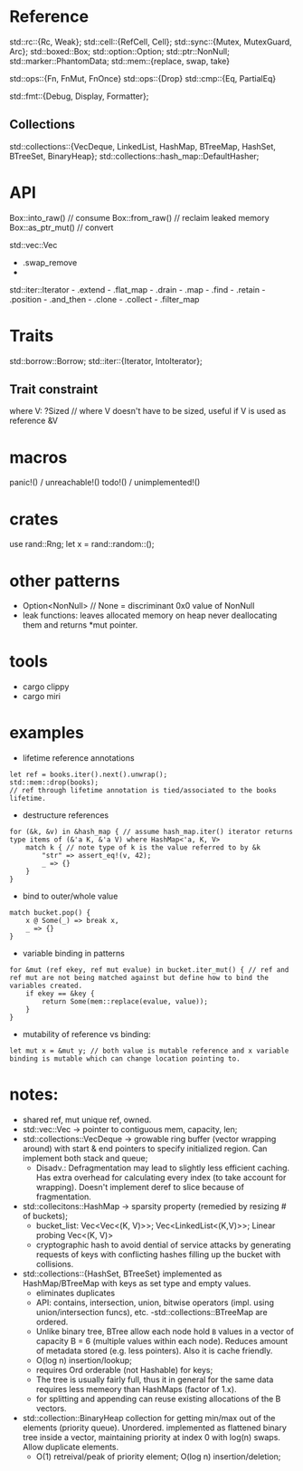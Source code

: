 # Reference

std::rc::{Rc, Weak}; 
std::cell::{RefCell, Cell}; 
std::sync::{Mutex, MutexGuard, Arc}; 
std::boxed::Box; 
std::option::Option; 
std::ptr::NonNull; 
std::marker::PhantomData; 
std::mem::{replace, swap, take}

std::ops::{Fn, FnMut, FnOnce}
std::ops::{Drop}
std::cmp::{Eq, PartialEq}

std::fmt::{Debug, Display, Formatter};

## Collections
std::collections::{VecDeque, LinkedList, HashMap, BTreeMap, HashSet, BTreeSet, BinaryHeap};
std::collections::hash_map::DefaultHasher; 


# API
Box::into_raw() // consume
Box::from_raw() // reclaim leaked memory
Box::as_ptr_mut() // convert

std::vec::Vec
- .swap_remove
-  

std::iter::Iterator
    - .extend
    - .flat_map
    - .drain 
    - .map
    - .find
    - .retain 
    - .position
    - .and_then
    - .clone
    - .collect
    - .filter_map

# Traits
std::borrow::Borrow; 
std::iter::{Iterator, IntoIterator};  

## Trait constraint
where V: ?Sized  // where V doesn't have to be sized, useful if V is used as reference &V 

# macros
panic!() / unreachable!()
todo!() / unimplemented!()

# crates
use rand::Rng; let x = rand::random::<usize>(); 

# other patterns
- Option<NonNull<T>> // None = discriminant 0x0 value of NonNull
- leak functions: leaves allocated memory on heap never deallocating them and returns *mut pointer. 

# tools
- cargo clippy
- cargo miri

# examples

- lifetime reference annotations
```
let ref = books.iter().next().unwrap(); 
std::mem::drop(books); 
// ref through lifetime annotation is tied/associated to the books lifetime. 
```

- destructure references
```
for (&k, &v) in &hash_map { // assume hash_map.iter() iterator returns type items of (&'a K, &'a V) where HashMap<'a, K, V> 
    match k { // note type of k is the value referred to by &k
        "str" => assert_eq!(v, 42); 
        _ => {}
    }
}
```

- bind to outer/whole value
```
match bucket.pop() { 
    x @ Some(_) => break x, 
    _ => {}
}
```

- variable binding in patterns
```
for &mut (ref ekey, ref mut evalue) in bucket.iter_mut() { // ref and ref mut are not being matched against but define how to bind the variables created. 
    if ekey == &key {
        return Some(mem::replace(evalue, value));
    }
}
```

- mutability of reference vs binding: 
```
let mut x = &mut y; // both value is mutable reference and x variable binding is mutable which can change location pointing to. 
```

# notes: 
- shared ref, mut unique ref, owned. 
- std::vec::Vec -> pointer to contiguous mem, capacity, len; 
- std::collections::VecDeque -> growable ring buffer (vector wrapping around) with start & end pointers to specify initialized region. Can implement both stack and queue;
    - Disadv.: Defragmentation may lead to slightly less efficient caching. Has extra overhead for calculating every index (to take account for wrapping). Doesn't implement deref to slice because of fragmentation. 
- std::collecitons::HashMap -> sparsity property (remedied by resizing # of buckets); 
    - bucket_list: Vec<Vec<(K, V)>>; Vec<LinkedList<(K,V)>>; Linear probing Vec<(K, V)>
    - cryptographic hash to avoid dential of service attacks by generating requests of keys with conflicting hashes filling up the bucket with collisions. 
- std::collections::{HashSet, BTreeSet} implemented as HashMap/BTreeMap with keys as set type and empty values. 
    - eliminates duplicates
    - API: contains, intersection, union, bitwise operators (impl. using union/intersection funcs), etc.
-std::collections::BTreeMap are ordered.
    - Unlike binary tree, BTree allow each node hold `B` values in a vector of capacity B = 6  (multiple values within each node). Reduces amount of metadata stored (e.g. less pointers). Also it is cache friendly.
    - O(log n) insertion/lookup; 
    - requires Ord orderable (not Hashable) for keys; 
    - The tree is usually fairly full, thus it in general for the same data requires less memeory than HashMaps (factor of 1.x). 
    - for splitting and appending can reuse existing allocations of the B vectors.  
- std::collection::BinaryHeap collection for getting min/max out of the elements (priority queue). Unordered. implemented as flattened binary tree inside a vector, maintaining priority at index 0 with log(n) swaps. Allow duplicate elements.  
    - O(1) retreival/peak of priority element; O(log n) insertion/deletion; 
